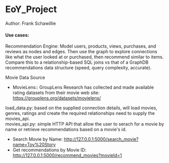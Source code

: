 # EoY_Project

Author: Frank Schawillie

#### Use cases:
Recommendation Engine: Model users, products, views, purchases, and reviews as nodes and edges. Then use the graph to explore connections like what the user looked at or purchased, then recommend similar to items.  Compare this to a relationship-based SQL joins vs that of a GraphDB recommendations data structure (speed, query complexity, accurate). 

Movie Data Source
* MovieLens:: GroupLens Research has collected and made available rating datasets from their movie web site: https://grouplens.org/datasets/movielens/

load_data.py: based on the supplied connection details, will load movies, genres, ratings and create the required relationships need to supply the movies_api.  
movies_api.py: simple HTTP API that allow the user to serach for a movie by name or retrieve recommendations based on a movie's id. 
* Search Movie by Name: http://127.0.0.1:5000/search_movie?name=Toy%20Story
* Get recommendations by Movie ID: http://127.0.0.1:5000/recommend_movies?movieId=1
